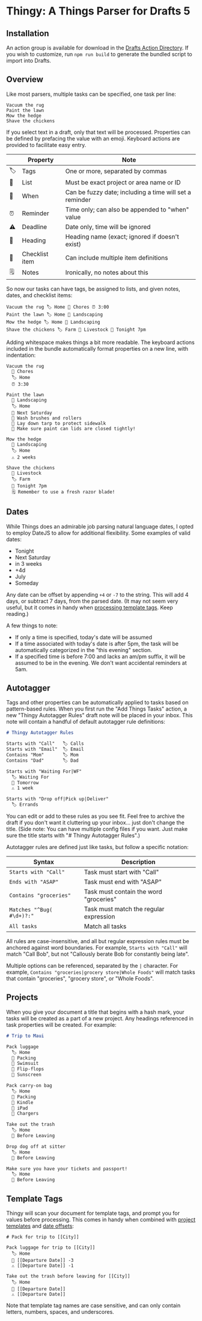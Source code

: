 # Thingy: A Things Parser for Drafts 5

## Installation

An action group is available for download in the
[Drafts Action Directory](https://actions.getdrafts.com/g/1HW). If you wish to
customize, run `npm run build` to generate the bundled script to import into Drafts.

## Overview

Like most parsers, multiple tasks can be specified, one task per line:

```
Vacuum the rug
Paint the lawn
Mow the hedge
Shave the chickens
```

If you select text in a draft, only that text will be processed. Properties can
be defined by prefacing the value with an emoji. Keyboard actions are provided
to facilitate easy entry.

|    | Property       | Note                                                    |
|----|----------------|---------------------------------------------------------|
| 🏷 | Tags           | One or more, separated by commas                        |
| 📁 | List           | Must be exact project or area name or ID                |
| 📆 | When           | Can be fuzzy date; including a time will set a reminder |
| ⏰ | Reminder       | Time only; can also be appended to "when" value         |
| ⚠️ | Deadline       | Date only, time will be ignored                         |
| 📌 | Heading        | Heading name (exact; ignored if doesn't exist)          |
| 🔘 | Checklist item | Can include multiple item definitions                   |
| 🗒 | Notes          | Ironically, no notes about this                         |

So now our tasks can have tags, be assigned to lists, and given notes, dates,
and checklist items:

```
Vacuum the rug 🏷 Home 📁 Chores ⏰ 3:00
Paint the lawn 🏷 Home 📁 Landscaping
Mow the hedge 🏷 Home 📁 Landscaping
Shave the chickens 🏷 Farm 📁 Livestock 📆 Tonight 7pm
```

Adding whitespace makes things a bit more readable. The keyboard actions
included in the bundle automatically format properties on a new line, with
indentation:

```
Vacuum the rug
  📁 Chores
  🏷 Home
  ⏰ 3:30

Paint the lawn
  📁 Landscaping
  🏷 Home
  📆 Next Saturday
  🔘 Wash brushes and rollers
  🔘 Lay down tarp to protect sidewalk
  🔘 Make sure paint can lids are closed tightly!

Mow the hedge
  📁 Landscaping
  🏷 Home
  ⚠️ 2 weeks

Shave the chickens
  📁 Livestock
  🏷 Farm
  📆 Tonight 7pm
  🗒 Remember to use a fresh razor blade!
```

## Dates

While Things does an admirable job parsing natural language dates, I opted to
employ DateJS to allow for additional flexibility. Some examples of valid dates:

- Tonight
- Next Saturday
- in 3 weeks
- +4d
- July
- Someday

Any date can be offset by appending `+4` or `-7` to the string. This will
add 4 days, or subtract 7 days, from the parsed date. (It may not seem very
useful, but it comes in handy when [processing template tags](#template-tags).
Keep reading.)

A few things to note:

- If only a time is specified, today's date will be assumed
- If a time associated with today's date is after 5pm, the task will be
  automatically categorized in the "this evening" section.
- If a specified time is before 7:00 and lacks an am/pm suffix, it will
  be assumed to be in the evening. We don't want accidental reminders at 5am.

## Autotagger

Tags and other properties can be automatically applied to tasks based on
pattern-based rules. When you first run the "Add Things Tasks" action, a new
"Thingy Autotagger Rules" draft note will be placed in your inbox. This note
will contain a handful of default autotagger rule definitions:

```markdown
# Thingy Autotagger Rules

Starts with "Call"   🏷 Calls
Starts with "Email"  🏷 Email
Contains "Mom"       🏷 Mom
Contains "Dad"       🏷 Dad

Starts with "Waiting For|WF"
  🏷 Waiting For
  📆 Tomorrow
  ⚠️ 1 week

Starts with "Drop off|Pick up|Deliver"
  🏷 Errands
```

You can edit or add to these rules as you see fit. Feel free to archive the
draft if you don't want it cluttering up your inbox... just don't change the
title. (Side note: You can have multiple config files if you want. Just make
sure the title starts with "# Thingy Autotagger Rules".)

Autotagger rules are defined just like tasks, but follow a specific notation:

| Syntax                    | Description                             |
| ------------------------- | --------------------------------------- |
| `Starts with "Call"`      | Task must start with "Call"             |
| `Ends with "ASAP"`        | Task must end with "ASAP"               |
| `Contains "groceries"`    | Task must contain the word "groceries"  |
| `Matches "^Bug( #\d+)?:"` | Task must match the regular expression  |
| `All tasks`               | Match all tasks                         |

All rules are case-insensitive, and all but regular expression rules must be
anchored against word boundaries. For example, `Starts with "Call"` will
match "Call Bob", but not "Callously berate Bob for constantly being late".

Multiple options can be referenced, separated by the `|` character. For example,
`Contains "groceries|grocery store|Whole Foods"` will match tasks that contain
"groceries", "grocery store", or "Whole Foods".

## Projects

When you give your document a title that begins with a hash mark, your tasks
will be created as a part of a new project. Any headings referenced in
task properties will be created. For example:

```markdown
# Trip to Maui

Pack luggage
  🏷 Home
  📌 Packing
  🔘 Swimsuit
  🔘 Flip-flops
  🔘 Sunscreen

Pack carry-on bag
  🏷 Home
  📌 Packing
  🔘 Kindle
  🔘 iPad
  🔘 Chargers

Take out the trash
  🏷 Home
  📌 Before Leaving

Drop dog off at sitter
  🏷 Home
  📌 Before Leaving

Make sure you have your tickets and passport!
  🏷 Home
  📌 Before Leaving
```

## Template Tags

Thingy will scan your document for template tags, and prompt you for
values before processing. This comes in handy when combined with
[project templates](#projects) and [date offsets](#dates):

```
# Pack for trip to [[City]]

Pack luggage for trip to [[City]]
  🏷 Home
  📆 [[Departure Date]] -3
  ⚠️ [[Departure Date]] -1

Take out the trash before leaving for [[City]]
  🏷 Home
  📆 [[Departure Date]]
  ⚠️ [[Departure Date]]
```

Note that template tag names are case sensitive, and can only contain letters,
numbers, spaces, and underscores.
